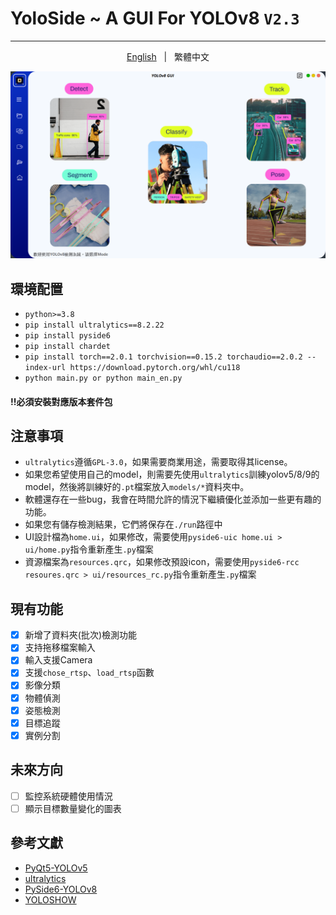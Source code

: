 # YoloSide ~ A GUI For YOLOv8 `V2.3`
---
<p align="center"> 
  <a href="https://github.com/SuPoTing/YOLOv8-GUI-PySide6/blob/main/README.md"> English</a> &nbsp; | &nbsp; 繁體中文</a>
 </p>

![](preview_ui.png)

## 環境配置
- `python>=3.8`
- `pip install ultralytics==8.2.22`
- `pip install pyside6`
- `pip install chardet`
- `pip install torch==2.0.1 torchvision==0.15.2 torchaudio==2.0.2 --index-url https://download.pytorch.org/whl/cu118`
- `python main.py or python main_en.py`

#### !!必須安裝對應版本套件包

## 注意事項
- `ultralytics`遵循`GPL-3.0`，如果需要商業用途，需要取得其license。
- 如果您希望使用自己的model，則需要先使用`ultralytics`訓練yolov5/8/9的model，然後將訓練好的`.pt`檔案放入`models/*`資料夾中。
- 軟體還存在一些bug，我會在時間允許的情況下繼續優化並添加一些更有趣的功能。
- 如果您有儲存檢測結果，它們將保存在`./run`路徑中
- UI設計檔為`home.ui`，如果修改，需要使用`pyside6-uic home.ui > ui/home.py`指令重新產生`.py`檔案
- 資源檔案為`resources.qrc`，如果修改預設icon，需要使用`pyside6-rcc resoures.qrc > ui/resources_rc.py`指令重新產生`.py`檔案

## 現有功能
- [x] 新增了資料夾(批次)檢測功能
- [x] 支持拖移檔案輸入
- [x] 輸入支援Camera
- [x] 支援`chose_rtsp`、`load_rtsp`函數
- [x] 影像分類
- [x] 物體偵測
- [x] 姿態檢測
- [x] 目標追蹤
- [x] 實例分割
## 未來方向
- [ ] 監控系統硬體使用情況
- [ ] 顯示目標數量變化的圖表

## 參考文獻
- [PyQt5-YOLOv5](https://github.com/Javacr/PyQt5-YOLOv5)
- [ultralytics](https://github.com/ultralytics/ultralytics)
- [PySide6-YOLOv8](https://github.com/Jai-wei/YOLOv8-PySide6-GUI/tree/main)
- [YOLOSHOW](https://github.com/SwimmingLiu/YOLOSHOW/tree/31644373fca58aefcc9dba72a610c92031e5331b)

